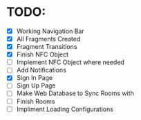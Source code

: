 # TODO:

- [x] Working Navigation Bar
- [x] All Fragments Created
- [x] Fragment Transitions
- [x] Finish NFC Object
- [ ] Implement NFC Object where needed
- [ ] Add Notifications
- [x] Sign In Page
- [ ] Sign Up Page
- [ ] Make Web Database to Sync Rooms with
- [ ] Finish Rooms
- [ ] Impliment Loading Configurations
